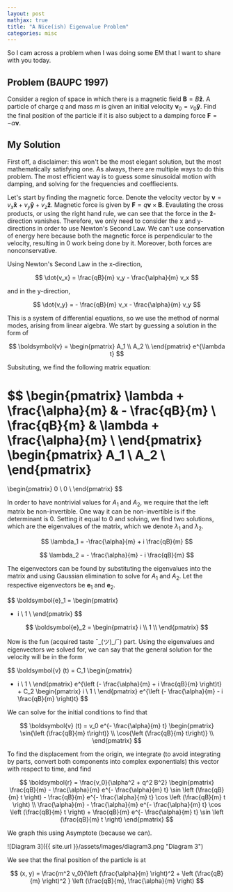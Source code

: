 ```yaml
---
layout: post
mathjax: true
title: "A Nice(ish) Eigenvalue Problem"
categories: misc
---
```


So I cam across a problem when I was doing some EM that I want to share with you today.

## Problem (BAUPC 1997)

Consider a region of space in which there is a magnetic field $\boldsymbol{B} = B \boldsymbol{\hat{z}}$. A particle of charge $q$ and mass $m$ is given an initial velocity $\boldsymbol{v}_0 = v_0 \boldsymbol{\hat{y}}$.
Find the final position of the particle if it is also subject to a damping force $\boldsymbol{F} = - \alpha \boldsymbol{v}$.


## My Solution

First off, a disclaimer: this won't be the most elegant solution, but the most mathematically satisfying one. As always, there are multiple ways to do this problem. The most efficient way is to guess some sinusoidal motion with damping, and solving for the frequencies and coeffiecients.

Let's start by finding the magnetic force. Denote the velocity vector by $\boldsymbol{v} = v_x \boldsymbol{\hat{x}} + v_y \boldsymbol{\hat{y}} + v_z \boldsymbol{\hat{z}}$. Magnetic force is given by $\boldsymbol{F} = q \boldsymbol{v} \times \boldsymbol{B}$.
Evaulating the cross products, or using the right hand rule, we can see that the force in the $\boldsymbol{\hat{z}}$-direction vanishes.
Therefore, we only need to consider the x and y-directions in order to use Newton's Second Law. We can't use conservation of energy here because both the magnetic force is perpendicular to the velocity, resulting in 0 work being done by it. Moreover, both forces are nonconservative.

Using Newton's Second Law in the x-direction,


$$
\dot{v_x} = \frac{qB}{m} v_y - \frac{\alpha}{m} v_x
$$


and in the y-direction,


$$
\dot{v_y} = - \frac{qB}{m} v_x - \frac{\alpha}{m} v_y
$$

This is a system of differential equations, so we use the method of normal modes, arising from linear algebra. We start by guessing a solution in the form of 


$$ 
\boldsymbol{v} = 
\begin{pmatrix} 
A_1 \\ 
A_2 \\ 
\end{pmatrix} 
e^{\lambda t}
$$ 


Subsituting, we find the following matrix equation:


$$
\begin{pmatrix}
\lambda + \frac{\alpha}{m} & - \frac{qB}{m} \\
\frac{qB}{m} & \lambda + \frac{\alpha}{m} \\
\end{pmatrix}
\begin{pmatrix}
A_1 \\
A_2 \\
\end{pmatrix}
=
\begin{pmatrix}
0 \\
0 \\
\end{pmatrix}
$$

In order to have nontrivial values for $A_1$ and $A_2$, we require that the left matrix be non-invertible. 
One way it can be non-invertible is if the determinant is 0. Setting it equal to $0$ and solving, we find two solutions, which are the eigenvalues of the matrix, which we denote $\lambda_1$ and $\lambda_2$.


$$
\lambda_1 = -\frac{\alpha}{m} + i \frac{qB}{m}
$$


$$
\lambda_2 = - \frac{\alpha}{m} - i \frac{qB}{m}
$$


The eigenvectors can be found by substituting the eigenvalues into the matrix and using Gaussian elimination to solve for $A_1$ and $A_2$. Let the respective eigenvectors be $\boldsymbol{e}_1$ and $\boldsymbol{e}_2$.


$$
\boldsymbol{e}_1 = 
\begin{pmatrix}
- i \\
1 \\
\end{pmatrix}
$$


$$
\boldsymbol{e}_2 = 
\begin{pmatrix}
i \\
1 \\
\end{pmatrix}
$$

Now is the fun (acquired taste ¯\_(ツ)_/¯) part.
Using the eigenvalues and eigenvectors we solved for, we can say that the general solution for the velocity will be in the form


$$
\boldsymbol{v} (t) = C_1 
\begin{pmatrix}
- i \\
1 \\
\end{pmatrix}
e^{\left (- \frac{\alpha}{m} + i \frac{qB}{m} \right)t} + C_2
\begin{pmatrix}
i \\
1 \\
\end{pmatrix}
e^{\left (- \frac{\alpha}{m} - i \frac{qB}{m} \right)t}
$$

We can solve for the initial conditions to find that

$$
\boldsymbol{v} (t) = v_0 e^{- \frac{\alpha}{m} t}
\begin{pmatrix}
\sin{\left (\frac{qB}{m} t\right)} \\
\cos{\left (\frac{qB}{m} t\right)} \\
\end{pmatrix}
$$

To find the displacement from the origin, we integrate (to avoid integrating by parts, convert both components into complex exponentials) this vector with respect to time, and find

$$
\boldsymbol{r} = \frac{v_0}{\alpha^2 + q^2 B^2}
\begin{pmatrix}
\frac{qB}{m} - \frac{\alpha}{m} e^{- \frac{\alpha}{m} t} \sin \left (\frac{qB}{m} t \right) - \frac{qB}{m} e^{- \frac{\alpha}{m} t} \cos \left (\frac{qB}{m} t \right) \\
\frac{\alpha}{m} - \frac{\alpha}{m} e^{- \frac{\alpha}{m} t} \cos \left (\frac{qB}{m} t \right) + \frac{qB}{m} e^{- \frac{\alpha}{m} t} \sin \left (\frac{qB}{m} t \right)
\end{pmatrix}
$$

We graph this using Asymptote (because we can).

![Diagram 3]({{ site.url }}/assets/images/diagram3.png "Diagram 3")

We see that the final position of the particle is at


$$
(x, y) = \frac{m^2 v_0}{\left (\frac{\alpha}{m} \right)^2 + \left (\frac{qB}{m} \right)^2 } \left (\frac{qB}{m}, \frac{\alpha}{m} \right)
$$

